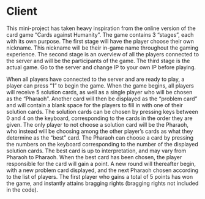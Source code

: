 # Client
This mini-project has taken heavy inspiration from the online version of the card game “Cards against Humanity”. The game contains 3 “stages”, each with its own purpose. The first stage will have the player choose their own nickname. This nickname will be their in-game name throughout the gaming experience. The second stage is an overview of all the players connected to the server and will be the participants of the game. The third stage is the actual game. Go to the server and change IP to your own IP before playing.

When all players have connected to the server and are ready to play, a player can press “1” to begin the game. When the game begins, all players will receive 5 solution cards, as well as a single player who will be chosen as the “Pharaoh”. Another card will then be displayed as the “problem card” and will contain a blank space for the players to fill in with one of their solution cards. The solution cards can be chosen by pressing keys between 0 and 4 on the keyboard, corresponding to the cards in the order they are given. The only player to not choose a solution card will be the Pharaoh, who instead will be choosing among the other player’s cards as what they determine as the “best” card. The Pharaoh can choose a card by pressing the numbers on the keyboard corresponding to the number of the displayed solution cards. The best card is up to interpretation, and may vary from Pharaoh to Pharaoh. When the best card has been chosen, the player responsible for the card will gain a point. A new round will thereafter begin, with a new problem card displayed, and the next Pharaoh chosen according to the list of players. The first player who gains a total of 5 points has won the game, and instantly attains bragging rights (bragging rights not included in the code).

